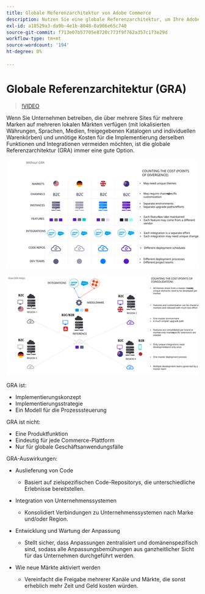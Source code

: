 ```yaml
---
title: Globale Referenzarchitektur von Adobe Commerce
description: Nutzen Sie eine globale Referenzarchitektur, um Ihre Adobe Commerce-Implementierung optimal zu nutzen.
exl-id: a18529a3-da9b-4e1b-8048-0a906e65c740
source-git-commit: f713e07b57705e8720c773f9f762a357c173e29d
workflow-type: tm+mt
source-wordcount: '194'
ht-degree: 0%

---
```


# Globale Referenzarchitektur (GRA)

>[!VIDEO](https://video.tv.adobe.com/v/3410528/?quality=12&learn=on)

Wenn Sie Unternehmen betreiben, die über mehrere Sites für mehrere Marken auf mehreren lokalen Märkten verfügen (mit lokalisierten Währungen, Sprachen, Medien, freigegebenen Katalogen und individuellen Warenkörben) und unnötige Kosten für die Implementierung derselben Funktionen und Integrationen vermeiden möchten, ist die globale Referenzarchitektur (GRA) immer eine gute Option.

![Tabelle, die die Kosten der Divergenz in der Architektur erklärt](../../assets/playbooks/divergent-architecture.svg)

![Tabelle mit den Kosten für konsolidierte Architektur](../../assets/playbooks/consolidated-architecture.svg)

GRA ist:

- Implementierungskonzept
- Implementierungsstrategie
- Ein Modell für die Prozesssteuerung

GRA ist nicht:

- Eine Produktfunktion
- Eindeutig für jede Commerce-Plattform
- Nur für globale Geschäftsanwendungsfälle

GRA-Auswirkungen:

- Auslieferung von Code

   - Basiert auf zielspezifischen Code-Repositorys, die unterschiedliche Erlebnisse bereitstellen.

- Integration von Unternehmenssystemen

   - Konsolidiert Verbindungen zu Unternehmenssystemen nach Marke und/oder Region.

- Entwicklung und Wartung der Anpassung

   - Stellt sicher, dass Anpassungen zentralisiert und domänenspezifisch sind, sodass alle Anpassungsbemühungen aus ganzheitlicher Sicht für das Unternehmen durchgeführt werden.

- Wie neue Märkte aktiviert werden

   - Vereinfacht die Freigabe mehrerer Kanäle und Märkte, die sonst erheblich mehr Zeit und Geld kosten würden.
